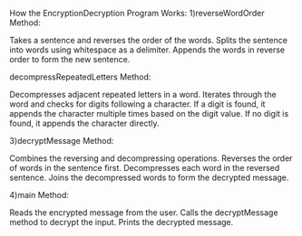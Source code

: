 How the EncryptionDecryption Program Works:
1)reverseWordOrder Method:

Takes a sentence and reverses the order of the words.
Splits the sentence into words using whitespace as a delimiter.
Appends the words in reverse order to form the new sentence.

decompressRepeatedLetters Method:

Decompresses adjacent repeated letters in a word.
Iterates through the word and checks for digits following a character.
If a digit is found, it appends the character multiple times based on the digit value.
If no digit is found, it appends the character directly.

3)decryptMessage Method:

Combines the reversing and decompressing operations.
Reverses the order of words in the sentence first.
Decompresses each word in the reversed sentence.
Joins the decompressed words to form the decrypted message.

4)main Method:

Reads the encrypted message from the user.
Calls the decryptMessage method to decrypt the input.
Prints the decrypted message.

